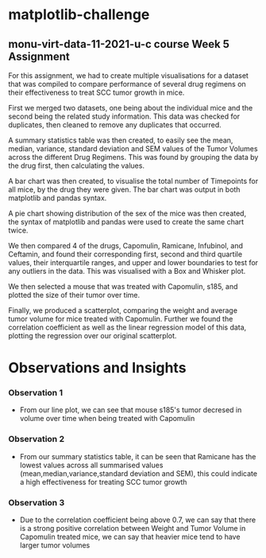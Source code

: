 # matplotlib-challenge
## monu-virt-data-11-2021-u-c course Week 5 Assignment

For this assignment, we had to create multiple visualisations for a dataset that was compiled to compare performance of several drug regimens on their effectiveness to treat SCC tumor growth in mice.

First we merged two datasets, one being about the individual mice and the second being the related study information. This data was checked for duplicates, then cleaned to remove any duplicates that occurred.

A summary statistics table was then created, to easily see the mean, median, variance, standard deviation and SEM values of the Tumor Volumes across the different Drug Regimens. This was found by grouping the data by the drug first, then calculating the values.

A bar chart was then created, to visualise the total number of Timepoints for all mice, by the drug they were given. The bar chart was output in both matplotlib and pandas syntax.

A pie chart showing distribution of the sex of the mice was then created, the syntax of matplotlib and pandas were used to create the same chart twice.

We then compared 4 of the drugs, Capomulin, Ramicane, Infubinol, and Ceftamin, and found their corresponding first, second and third quartile values, their interquartile ranges, and upper and lower boundaries to test for any outliers in the data. This was visualised with a Box and Whisker plot.

We then selected a mouse that was treated with Capomulin, s185, and plotted the size of their tumor over time.

Finally, we produced a scatterplot, comparing the weight and average tumor volume for mice treated with Capomulin. Further we found the correlation coefficient as well as the linear regression model of this data, plotting the regression over our original scatterplot.

# Observations and Insights 

### Observation 1
 - From our line plot, we can see that mouse s185's tumor decresed in volume over time when being treated with Capomulin
 
### Observation 2
 - From our summary statistics table, it can be seen that Ramicane has the lowest values across all summarised values (mean,median,variance,standard deviation and SEM), this could indicate a high effectiveness for treating SCC tumor growth
 
### Observation 3
 - Due to the correlation coefficient being above 0.7, we can say that there is a strong positive correlation between Weight and Tumor Volume in Capomulin treated mice, we can say that heavier mice tend to have larger tumor volumes
